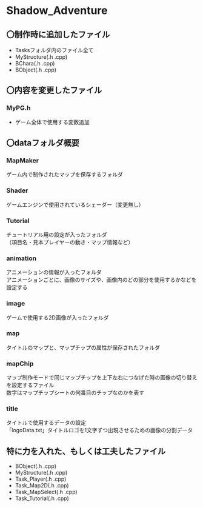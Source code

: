 # Shadow_Adventure
## 〇制作時に追加したファイル
- Tasksフォルダ内のファイル全て
- MyStructure(.h .cpp)
- BChara(.h .cpp)
- BObject(.h .cpp)

## 〇内容を変更したファイル
### MyPG.h
- ゲーム全体で使用する変数追加

## 〇dataフォルダ概要
### MapMaker
ゲーム内で制作されたマップを保存するフォルダ
### Shader
ゲームエンジンで使用されているシェーダー（変更無し）
### Tutorial
チュートリアル用の設定が入ったフォルダ  
（項目名・見本プレイヤーの動き・マップ情報など）
### animation
アニメーションの情報が入ったフォルダ  
アニメーションごとに、画像のサイズや、画像内のどの部分を使用するかなどを設定する
### image
ゲームで使用する2D画像が入ったフォルダ
### map
タイトルのマップと、マップチップの属性が保存されたフォルダ
### mapChip
マップ制作モードで同じマップチップを上下左右につなげた時の画像の切り替えを設定するファイル  
数字はマップチップシートの何番目のチップなのかを表す
### title
タイトルで使用するデータの設定  
「logoData.txt」タイトルロゴを1文字ずつ出現させるための画像の分割データ

## 特に力を入れた、もしくは工夫したファイル
- BObject(.h .cpp)
- MyStructure(.h .cpp)
- Task_Player(.h .cpp)
- Task_Map2D(.h .cpp)
- Task_MapSelect(.h .cpp)
- Task_Tutorial(.h .cpp)
